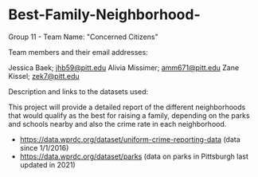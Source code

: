# Best-Family-Neighborhood-

Group 11 - Team Name: "Concerned Citizens"

Team members and their email addresses:

Jessica Baek; jhb59@pitt.edu
Alivia Missimer; amm671@pitt.edu
Zane Kissel; zek7@pitt.edu


Description and links to the datasets used:

This project will provide a detailed report of the different neighborhoods that would qualify as the best for raising a family, depending on the parks and schools nearby and also the crime rate in each neighborhood.

- https://data.wprdc.org/dataset/uniform-crime-reporting-data (data since 1/1/2016)
- https://data.wprdc.org/dataset/parks (data on parks in Pittsburgh last updated in 2021)
